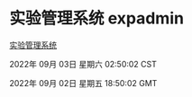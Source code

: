 # 实验管理系统 expadmin
[实验管理系统](http://59.174.9.48:56808/expadmin-782313d2-e1b1-4ea7-932e-3a55e6a1a4d0/)

2022年 09月 03日 星期六 02:50:02 CST

2022年 09月 02日 星期五 18:50:02 GMT
